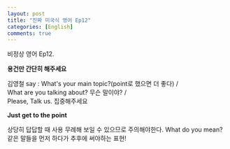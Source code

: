 ```yaml
---
layout: post
title: "진짜 미국식 영어 Ep12"
categories: [English]
comments: true
---
```


비정상 영어 Ep12. 

<b>용건만 간단히 해주세요</b>

김영철 say : What's your main topic?&#40;point로 했으면 더 좋다&#41; /
<br> What are you talking about? 무슨 말이야? /
<br> Please, Talk us. 집중해주세요 

<b> Just get to the point</b>

상당히 답답할 때 사용 무례해 보일 수 있으므로 주의해야한다. 
What do you mean? 같은 말들을 먼저 하다가 추후에 써야하는 표현!

